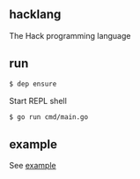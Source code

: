 ## hacklang
The Hack programming language

## run
```bash
$ dep ensure
```

Start REPL shell
```bash
$ go run cmd/main.go
```

## example
See [example](./example)